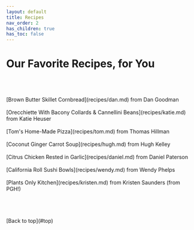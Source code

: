 ```yaml
---
layout: default
title: Recipes
nav_order: 2
has_children: true
has_toc: false
---
```

<a id="top"></a> 
# Our Favorite Recipes, for You
<br>
<br>
<br>
[Brown Butter Skillet Cornbread](recipes/dan.md) from Dan Goodman
<br>
<br>
[Orecchiette With Bacony Collards & Cannellini Beans](recipes/katie.md) from Katie Heuser
<br>
<br>
[Tom's Home-Made Pizza](recipes/tom.md) from Thomas Hillman
<br>
<br>
[Coconut Ginger Carrot Soup](recipes/hugh.md) from Hugh Kelley
<br>
<br>
[Citrus Chicken Rested in Garlic](recipes/daniel.md) from Daniel Paterson
<br>
<br>
[California Roll Sushi Bowls](recipes/wendy.md) from Wendy Phelps
<br>
<br>
[Plants Only Kitchen](recipes/kristen.md) from Kristen Saunders (from PGH!)
<br>
<br>
<br>
<br>
<br>
[Back to top](#top)
